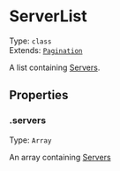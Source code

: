 # ServerList

Type: `class`<br>
Extends: [`Pagination`](../misc/pagination.md)

A list containing [Servers](server.md).

## Properties

### .servers

Type: `Array`

An array containing [Servers](server.md)
